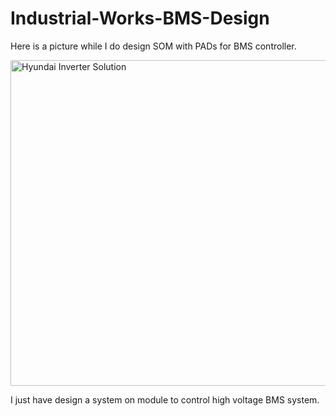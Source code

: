 # Industrial-Works-BMS-Design

Here is a picture while I do design SOM with PADs for BMS controller.

<img width="521" alt="Hyundai Inverter Solution" src="https://github.com/user-attachments/assets/c6507194-af8f-47d8-b54d-994867dd4c6b">

I just have design a system on module to control high voltage BMS system.


